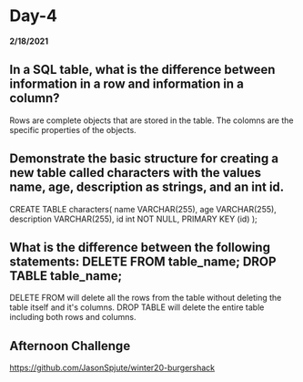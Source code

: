 # Day-4
__2/18/2021__

## In a SQL table, what is the difference between information in a row and information in a column?

Rows are complete objects that are stored in the table. The colomns are the specific properties of the objects.

## Demonstrate the basic structure for creating a new table called characters with the values name, age, description as strings, and an int id.

CREATE TABLE characters(
    name VARCHAR(255),
    age VARCHAR(255),
    description VARCHAR(255),
    id int NOT NULL,
    PRIMARY KEY (id)
);

## What is the difference between the following statements: DELETE FROM table_name; DROP TABLE table_name;

DELETE FROM will delete all the rows from the table without deleting the table itself and it's columns. DROP TABLE will delete the entire table including both rows and columns.

## Afternoon Challenge
https://github.com/JasonSpjute/winter20-burgershack
